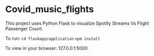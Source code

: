 # Covid_music_flights

This project uses Python Flask to visualize Spotify Streams Vs Flight Passenger Count.

To run:
`cd flaskapp/application`
`npm install`

To view in your browser:
127.0.0.1:5000
